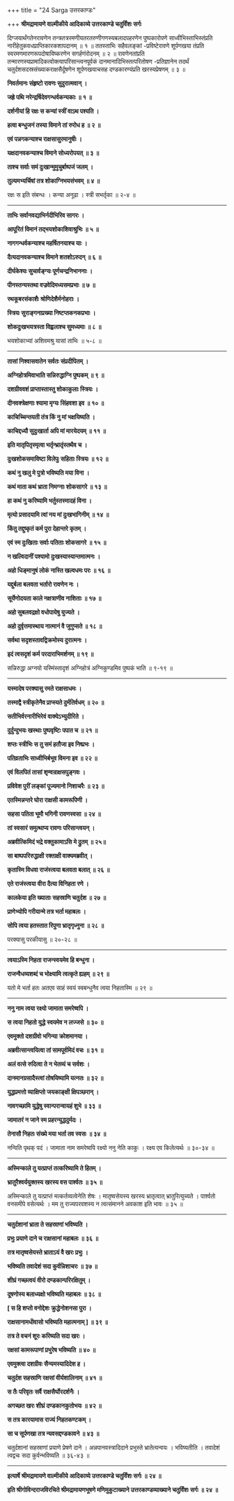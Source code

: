 +++
title = "24 Sarga उत्तरकाण्डः"

+++
**श्रीमद्रामायणे वाल्मीकीये आदिकाव्ये उत्तरकाण्डे चतुर्विंशः सर्गः**

दिग्जयार्थंगतेनरावणेन तन्त्रतत्ररमणीयतरतरुणीगणस्यबलादपहरणेन पुष्पकारोपणे साध्वीभिस्ताभिस्तंप्रति नारीहेतुकवधप्राप्तिकारकशापदानम् ॥ १ ॥ ततस्ताभिः सहैवलङ्कां -प्रविष्टेरावणे शूर्पणखया तंप्रति स्वरमणमारणरूपदोषाविष्करणेन सगर्हणंरोदनम् ॥ २ ॥ रावणेनतांप्रति तन्मारणस्यप्रामादिकत्वोक्त्यापरिसान्त्वनपूर्वकं दानमानादिभिस्तत्परितोषण -प्रतिज्ञानेन तदर्थं चतुर्दशसदस्रसंख्याकराक्षसैर्दूषणेन शूर्पणखयाचसह दण्डकारण्यंप्रति खरस्यप्रेषणम् ॥ ३ ॥

**निवर्तमानः संहृष्टो रावणः सुदुरात्मवान् ।**

**जह्रे पथि नरेन्द्रर्षिदेवगन्धर्वकन्यकाः ॥ १ ॥**

**दर्शनीयां हि रक्षः स कन्यां स्त्रीं वाऽथ पश्यति ।**

**हत्वा बन्धुजनं तस्या विमाने तां रुरोध ह ॥ २ ॥**

**एवं पन्नगकन्याश्च राक्षसासुरमानुषीः ।**

**यक्षदानवकन्याश्च विमाने सोध्यरोपयत् ॥ ३ ॥**

**ताश्च सर्वाः समं दुःखान्मुमुचुर्बाष्पजं जलम् ।**

**तुल्यमभ्यर्चिषां तत्र शोकाग्निभयसंभवम् ॥ ४ ॥**

रक्षः स इति संबन्धः । कन्या अनूढा । स्त्री सभर्तृका ॥ २-४ ॥

****

**ताभिः सर्वानवद्याभिर्नदीभिरिव सागरः ।**

**आपूरितं विमानं तद्भयशोकाशिवाश्रुभिः ॥ ५ ॥**

**नागगन्धर्वकन्याश्च महर्षितनयाश्च याः ।**

**दैत्यदानवकन्याश्च विमाने शतशोऽरुदन् ॥ ६ ॥**

**दीर्घकेश्यः सुचार्वङ्ग्यः पूर्णचन्द्रनिभाननाः ।**

**पीनस्तन्यस्तथा वज्रवेदिमध्यसमप्रभाः ॥ ७ ॥**

**रथकूबरसंकाशैः श्रोणिदेशैर्मनोहराः ।**

**स्त्रियः सुराङ्गनाप्रख्या निष्टप्तकनकप्रभाः ।**

**शोकदुःखभयत्रस्ता विह्वलाश्च सुमध्यमाः ॥ ८ ॥**

भयशोकाभ्यां अशिवमश्रु यासां ताभिः ॥ ५-८ ॥

****

**तासां निश्वासवातेन सर्वतः संप्रदीपितम् ।**

**अग्निहोत्रमिवाभाति सन्निरुद्धाग्नि पुष्पकम् ॥ ९ ॥**

**दशग्रीववशं प्राप्तास्तास्तु शोकाकुलाः स्त्रियः ।**

**दीनवक्त्रेक्षणाः श्यामा मृग्यः सिंहवशा इव ॥ १० ॥**

**काचिच्चिन्तयती तंत्र किं नु मां भक्षयिष्यति ।**

**काचिद्दध्यौ सुदुःखार्ता अपि मां मारयेदयम् ॥ ११ ॥**

**इति मातृपितृस्मृत्वा भर्तृन्भ्रातृंस्तथैव च ।**

**दुःखशोकसमाविष्टा विलेपुः सहिताः स्त्रियः ॥ १२ ॥**

**कथं नु खलु मे पुत्रो भविष्यति मया विना ।**

**कथं माता कथं भ्राता निमग्नाः शोकसागरे ॥ १३ ॥**

**हा कथं नु करिष्यामि भर्तुस्तस्मादहं विना ।**

**मृत्यो प्रसादयामि त्वां नय मां दुःखभागिनीम् ॥ १४ ॥**

**किंतु तद्दुष्कृतं कर्म पुरा देहान्तरे कृतम् ।**

**एवं स्म दुःखिताः सर्वाः पतिताः शोकसागरे ॥ १५ ॥**

**न खल्विदानीं पश्यामो दुःखस्यास्यान्तमात्मनः ।**

**अहो धिङ्मानुषं लोकं नास्ति खल्वधमः परः ॥ १६ ॥**

**यद्दुर्बला बलवता भर्तारो रावणेन नः ।**

**सूर्येणोदयता काले नक्षत्राणीव नाशिताः ॥ १७ ॥**

**अहो सुबलवद्रक्षो वधोपायेषु युज्यते ।**

**अहो दुर्वृत्तमास्थाय नात्मानं वै जुगुप्सते ॥ १८ ॥**

**सर्वथा सदृशस्तावद्विक्रमोस्य दुरात्मनः ।**

**इदं त्वसदृशं कर्म परदाराभिमर्शनम् ॥ १९ ॥**

सन्निरुद्धा अग्नयो यस्मिंस्तादृशं अग्निहोत्रं अग्निकुण्डमिव पुष्पकं भाति ॥ ९-१९ ॥

****

**यस्मादेष परक्यासु रमते राक्षसाधमः ।**

**तस्माद्वै स्त्रीकृतेनैव प्राप्स्यते दुर्मतिर्वधम् ॥ २० ॥**

**सतीभिर्वरनारीभिरेवं वाक्येऽभ्युदीरिते ।**

**दुर्दुन्दुभयः खस्थाः पुष्पवृष्टिः पपात च ॥ २१ ॥**

**शप्तः स्त्रीभिः स तु समं हतौजा इव निष्प्रभः ।**

**पतिव्रताभिः साध्वीभिर्बभूव विमना इव ॥ २२ ॥**

**एवं विलपितं तासां शृण्वन्राक्षसपुङ्गवः ।**

**प्रविवेश पुरीं लङ्कां पूज्यमानो निशाचरैः ॥ २३ ॥**

**एतस्मिन्नन्तरे घोरा राक्षसी कामरूपिणी ।**

**सहसा पतिता भूमौ भगिनी रावणस्वसा ॥ २४ ॥**

**तां स्वसारं समुत्थाप्य रावणः परिसान्त्वयन् ।**

**अब्रवीत्किमिदं भद्रे वक्तुकामाऽसि मे द्रुतम् ॥ २५॥**

**सा बाष्पपरिरुद्धाक्षी रक्ताक्षी वाक्यमब्रवीत् ।**

**कृतास्मि विधवा राजंस्त्वया बलवता बलात् ॥ २६ ॥**

**एते राजंस्त्वया वीरा दैत्या विनिहता रणे ।**

**कालकेया इति ख्याताः सहस्राणि चतुर्दश ॥ २७ ॥**

**प्राणेभ्योपि गरीयान्मे तत्र भर्ता महाबलः ।**

**सोपि त्वया हतस्तात रिपुणा भ्रातृगृध्नुना ॥ २८ ॥**

परक्यासु परकीयासु ॥ २०-२८ ॥

****

**त्वयाऽस्मि निहता राजन्स्वयमेव हि बन्धुना ।**

**राजन्वैधव्यशब्दं च भोक्ष्यामि त्वत्कृते ह्यहम् ॥ २९ ॥**

यतो मे भर्ता हतः अतएव साहं स्वयं स्वबन्धुनैव त्वया निहतास्मि ॥ २९ ॥

****

**ननु नाम त्वया रक्ष्यो जामाता समरेष्वपि ।**

**स त्वया निहतो युद्धे स्वयमेव न लज्जसे ॥ ३० ॥**

**एवमुक्तो दशग्रीवो भगिन्या क्रोशमानया ।**

**अब्रवीत्सान्त्वयित्वा तां सामपूर्वमिदं वचः ॥ ३१ ॥**

**अलं वत्से रुदित्वा ते न भेतव्यं च सर्वशः ।**

**दानमानग्रसादैस्त्वां तोषयिष्यामि यत्नतः ॥ ३२ ॥**

**युद्धप्रमत्तो व्याक्षिप्तो जयकाङ्क्षी क्षिपञ्छरान् ।**

**नावगच्छामि युद्धेषु स्वान्परान्वायहं शुभे ॥ ३३ ॥**

**जामातरं न जाने स्म प्रहरन्युद्धदुर्मदः ।**

**तेनासौ निहतः संख्ये मया भर्ता तव स्वसः ॥ ३४ ॥**

नन्विति पृथक् पदं । जामाता नाम समरेष्वपि रक्ष्यो ननु नेति काकुः । रक्ष्य एव किलेत्यर्थः ॥ ३०-३४ ॥

****

**अस्मिन्काले तु यत्प्राप्तं तत्करिष्यामि ते हितम् ।**

**भ्रातुरैश्वर्ययुक्तस्य खरस्य वस पार्श्वतः ॥ ३५ ॥**

अस्मिन्काले तु यत्प्राप्तं मत्कर्तव्यत्वेनेति शेषः । मातृष्वसेयस्य खरस्य भ्रातृत्वात् भ्रातुरित्युच्यते । पार्श्वतो वनसमीपे वसेत्यर्थः । मम तु राज्यपरवशस्य न त्वत्संमानने अवकाश इति भावः ॥ ३५ ॥

****

**चतुर्दशानां भ्राता ते सहस्राणां भविष्यति ।**

**प्रभुः प्रयाणे दाने च राक्षसानां महाबलः ॥ ३६ ॥**

**तत्र मातृष्वसेयस्ते भ्राताऽयं वै खरः प्रभुः ।**

**भविष्यति तवादेशं सदा कुर्वन्निशाचरः ॥ ३७ ॥**

**शीघ्रं गच्छत्वयं वीरो दण्डकान्परिरक्षितुम् ।**

**दूषणोस्य बलाध्यक्षो भविष्यति महाबलः ॥ ३८ ॥**

**\[ स हि शप्तो वनोद्देशः क्रुद्धेनोशनसा पुरा ।**

**राक्षसानामधीवासो भविष्यति महात्मनाम् \] ॥ ३९ ॥**

**तत्र ते वचनं शूरः करिष्यति सदा खरः ।**

**रक्षसां कामरूपाणां प्रभुरेष भविष्यति ॥ ४० ॥**

**एवमुक्त्वा दशग्रीवः सैन्यमस्यादिदेश ह ।**

**चतुर्दश सहस्राणि रक्षसां वीर्यशालिनाम् ॥ ४१ ॥**

**स तैः परिवृतः सर्वै राक्षसैर्घोरदर्शनैः ।**

**अगच्छत खरः शीघ्रं दण्डकानकुतोभयः ॥ ४२ ॥**

**स तत्र कारयामास राज्यं निहतकण्टकम् ।**

**सा च सूर्पणखा तत्र न्यवसद्दण्डकावने ॥ ४३ ॥**

चतुर्दशानां सहस्राणां प्रयाणे प्रेषणे दाने । अन्नपानवस्त्रादिदाने प्रभुस्ते भ्रातेत्यन्वयः । भविष्यतीति । तवादेशं त्वद्वचः सदा कुर्वन्भविष्यति ॥ ३६-४३ ॥

****

**इत्यार्षे श्रीमद्रामायणे वाल्मीकीये आदिकाव्ये उत्तरकाण्डे चतुर्विंशः सर्गः ॥ २४ ॥**

**इति श्रीगोविन्दराजविरचिते श्रीमद्रामायणभूषणे मणिमुकुटाख्याने उत्तरकाण्डव्याख्याने चतुर्विंशः सर्गः ॥ २४ ॥**
